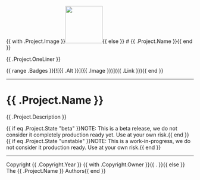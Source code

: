 {{ with .Project.Image }}<img src="{{ . }}" width="100">{{ else }} # {{ .Project.Name }}{{ end }}

{{ .Project.OneLiner }}

{{ range .Badges }}[![{{ .Alt }}]({{ .Image }})]({{ .Link }}){{ end }}

----

# {{ .Project.Name }}
{{ .Project.Description }}

{{ if eq .Project.State "beta" }}NOTE: This is a beta release, we do not consider it completely production ready yet. Use at your own risk.{{ end }}
{{ if eq .Project.State "unstable" }}NOTE: This is a work-in-progress, we do not consider it production ready. Use at your own risk.{{ end }}

----

Copyright {{ .Copyright.Year }} {{ with .Copyright.Owner }}{{ . }}{{ else }} The {{ .Project.Name }} Authors{{ end }}
